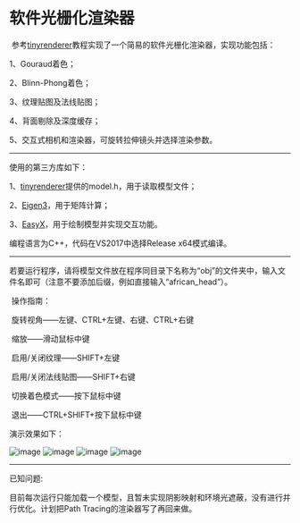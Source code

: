 # 软件光栅化渲染器

​	参考[tinyrenderer](https://github.com/ssloy/tinyrenderer/wiki)教程实现了一个简易的软件光栅化渲染器，实现功能包括：

1、Gouraud着色；

2、Blinn-Phong着色；

3、纹理贴图及法线贴图；

4、背面剔除及深度缓存；

5、交互式相机和渲染器，可旋转拉伸镜头并选择渲染参数。

---

使用的第三方库如下：

1、[tinyrenderer](https://github.com/ssloy/tinyrenderer/wiki)提供的model.h，用于读取模型文件；

2、[Eigen3](http://eigen.tuxfamily.org/index.php?title=Main_Page)，用于矩阵计算；

3、[EasyX](https://easyx.cn/)，用于绘制模型并实现交互功能。

编程语言为C++，代码在VS2017中选择Release x64模式编译。

---

​		若要运行程序，请将模型文件放在程序同目录下名称为“obj”的文件夹中，输入文件名即可（注意不要添加后缀，例如直接输入“african_head”）。

​		操作指南：

​		旋转视角——左键、CTRL+左键、右键、CTRL+右键

​		缩放——滑动鼠标中键

​		启用/关闭纹理——SHIFT+左键

​		启用/关闭法线贴图——SHIFT+右键

​		切换着色模式——按下鼠标中键

​		退出——CTRL+SHIFT+按下鼠标中键

演示效果如下：

![image](https://github.com/KENC1999/SoftwareRasterizer/blob/master/pic/image-20200730235538917.png)
![image](https://github.com/KENC1999/SoftwareRasterizer/blob/master/pic/image-20200730235611642.png)
![image](https://github.com/KENC1999/SoftwareRasterizer/blob/master/pic/image-20200730235734318.png)
![image](https://github.com/KENC1999/SoftwareRasterizer/blob/master/pic/image-20200730235810406.png)

---

已知问题:

​		目前每次运行只能加载一个模型，且暂未实现阴影映射和环境光遮蔽，没有进行并行优化。计划把Path Tracing的渲染器写了再回来做。
